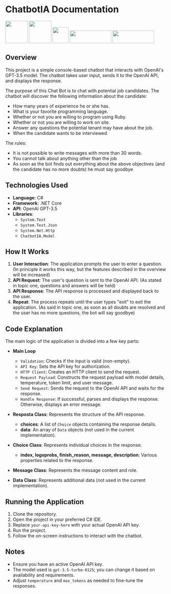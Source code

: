 # ChatbotIA Documentation

<img src="https://github.com/caiobrdaric/ChatbotCSharpGPT/assets/97686912/fca5c104-8360-4f30-90be-00fe2def7e83" width="70px" height="70px" display: inline-block />

<img src="https://github.com/caiobrdaric/ChatbotCSharpGPT/assets/97686912/3383226b-1140-4474-87cc-7b6910b1a095" width="70px" height="70px" display: inline-block />

<img src="https://github.com/caiobrdaric/ChatbotCSharpGPT/assets/97686912/46290d9d-9394-4f23-a00f-e8f5ac5af317" width="50px" height="50px" display: inline-block />

<img src="https://github.com/caiobrdaric/ChatbotCSharpGPT/assets/97686912/f4215bff-bd87-4102-8c2d-1cf9eccf383b" width="130px" height="40px" display: inline-block />

<img src="https://github.com/caiobrdaric/ChatbotCSharpGPT/assets/97686912/d05649ba-0d5b-45de-84fe-4b902fb3ffb7" width="130px" height="40px" display: inline-block />

## Overview

This project is a simple console-based chatbot that interacts with OpenAI's GPT-3.5 model. The chatbot takes user input, sends it to the OpenAI API, and displays the response.

 The purpose of this Chat Bot is to chat with potential job candidates.
The chatbot will discover the following information about the candidate:

- How many years of experience he or she has.
- What is your favorite programming language.
- Whether or not you are willing to program using Ruby.
- Whether or not you are willing to work on site.
- Answer any questions the potential tenant may have about the job.
- When the candidate wants to be interviewed.

The rules:
- It is not possible to write messages with more than 30 words.
- You cannot talk about anything other than the job
- As soon as the bot finds out everything about the above objectives (and the candidate has no more doubts) he must say goodbye

## Technologies Used

-   **Language**: C#
-   **Framework**: .NET Core
-   **API**: OpenAI GPT-3.5
-   **Libraries**:
    -   `System.Text`
    -   `System.Text.Json`
    -   `System.Net.Http`
    -   `ChatbotIA.Model`

## How It Works

1. **User Interaction**: The application prompts the user to enter a question. (In principle it works this way, but the features described in the overview will be increased)
2. **API Request**: The user's question is sent to the OpenAI API. (As stated in topic one, questions and answers will be held)
3. **API Response**: The API response is processed and displayed back to the user.
4. **Repeat**: The process repeats until the user types "exit" to exit the application. (As said in topic one, as soon as all doubts are resolved and the user has no more questions, the bot will say goodbye)

## Code Explanation

The main logic of the application is divided into a few key parts:
- **Main Loop**
  -  `Validation`: Checks if the input is valid (non-empty).
  -   `API Key`: Sets the API key for authorization.
  -   `HTTP Client`: Creates an HTTP client to send the request.
  -   `Request Payload`: Constructs the request payload with model details, temperature, token limit, and user message.
  -   `Send Request`: Sends the request to the OpenAI API and waits for the response.
  -   `Handle Response`: If successful, parses and displays the response. Otherwise, displays an error message.

-   **Resposta Class**: Represents the structure of the API response.
    -   **choices**: A list of `Choice` objects containing the response details.
    -   **data**: An array of `Data` objects (not used in the current implementation).
-   **Choice Class**: Represents individual choices in the response.
    -   **index, logoprobs, finish_reason, message, description**: Various properties related to the response.
-   **Message Class**: Represents the message content and role.
-   **Data Class**: Represents additional data (not used in the current implementation).

## Running the Application

1.  Clone the repository.
2.  Open the project in your preferred C# IDE.
3.  Replace `your-api-key-here` with your actual OpenAI API key.
4.  Run the project.
5.  Follow the on-screen instructions to interact with the chatbot.

## Notes

-   Ensure you have an active OpenAI API key.
-   The model used is `gpt-3.5-turbo-0125`; you can change it based on availability and requirements.
-   Adjust `temperature` and `max_tokens` as needed to fine-tune the responses.
